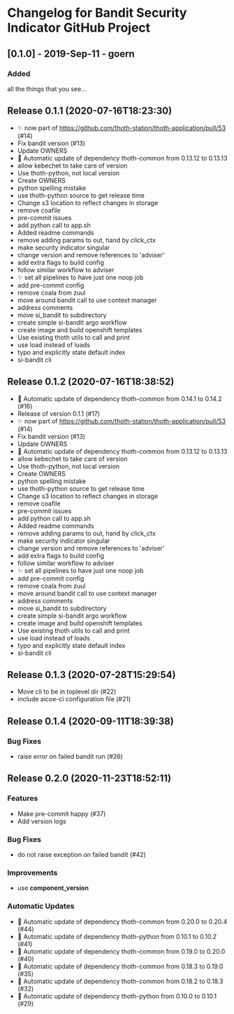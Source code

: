 # Changelog for Bandit Security Indicator GitHub Project

## [0.1.0] - 2019-Sep-11 - goern

### Added

all the things that you see...

## Release 0.1.1 (2020-07-16T18:23:30)
* :sparkles: now part of https://github.com/thoth-station/thoth-application/pull/53 (#14)
* Fix bandit version (#13)
* Update OWNERS
* :pushpin: Automatic update of dependency thoth-common from 0.13.12 to 0.13.13
* allow kebechet to take care of version
* Use thoth-python, not local version
* Create OWNERS
* python spelling mistake
* use thoth-python source to get release time
* Change s3 location to reflect changes in storage
* remove coafile
* pre-commit issues
* add python call to app.sh
* Added readme commands
* remove adding params to out, hand by click_ctx
* make security indicator singular
* change version and remove references to 'adviser'
* add extra flags to build config
* follow similar workflow to adviser
* :sparkles: set all pipelines to have just one noop job
* add pre-commit config
* remove coala from zuul
* move around bandit call to use context manager
* address comments
* move si_bandit to subdirectory
* create simple si-bandit argo workflow
* create image and build openshift templates
* Use existing thoth utils to call and print
* use load instead of loads
* typo and explicitly state default index
* si-bandit cli

## Release 0.1.2 (2020-07-16T18:38:52)
* :pushpin: Automatic update of dependency thoth-common from 0.14.1 to 0.14.2 (#16)
* Release of version 0.1.1 (#17)
* :sparkles: now part of https://github.com/thoth-station/thoth-application/pull/53 (#14)
* Fix bandit version (#13)
* Update OWNERS
* :pushpin: Automatic update of dependency thoth-common from 0.13.12 to 0.13.13
* allow kebechet to take care of version
* Use thoth-python, not local version
* Create OWNERS
* python spelling mistake
* use thoth-python source to get release time
* Change s3 location to reflect changes in storage
* remove coafile
* pre-commit issues
* add python call to app.sh
* Added readme commands
* remove adding params to out, hand by click_ctx
* make security indicator singular
* change version and remove references to 'adviser'
* add extra flags to build config
* follow similar workflow to adviser
* :sparkles: set all pipelines to have just one noop job
* add pre-commit config
* remove coala from zuul
* move around bandit call to use context manager
* address comments
* move si_bandit to subdirectory
* create simple si-bandit argo workflow
* create image and build openshift templates
* Use existing thoth utils to call and print
* use load instead of loads
* typo and explicitly state default index
* si-bandit cli

## Release 0.1.3 (2020-07-28T15:29:54)
* Move cli to be in toplevel dir (#22)
* include aicoe-ci configuration file (#21)

## Release 0.1.4 (2020-09-11T18:39:38)
### Bug Fixes
* raise error on failed bandit run (#26)

## Release 0.2.0 (2020-11-23T18:52:11)
### Features
* Make pre-commit happy (#37)
* Add version logs
### Bug Fixes
* do not raise exception on failed bandit (#42)
### Improvements
* use __component_version__
### Automatic Updates
* :pushpin: Automatic update of dependency thoth-common from 0.20.0 to 0.20.4 (#44)
* :pushpin: Automatic update of dependency thoth-python from 0.10.1 to 0.10.2 (#41)
* :pushpin: Automatic update of dependency thoth-common from 0.19.0 to 0.20.0 (#40)
* :pushpin: Automatic update of dependency thoth-common from 0.18.3 to 0.19.0 (#35)
* :pushpin: Automatic update of dependency thoth-common from 0.18.2 to 0.18.3 (#32)
* :pushpin: Automatic update of dependency thoth-python from 0.10.0 to 0.10.1 (#29)
